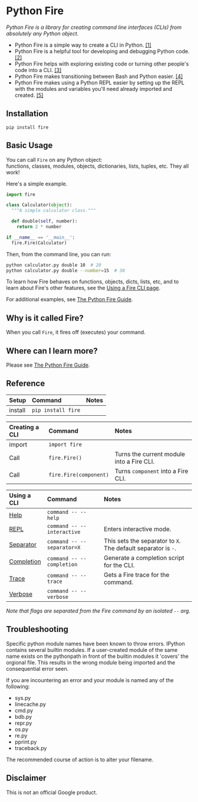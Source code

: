 # Python Fire
_Python Fire is a library for creating command line interfaces (CLIs) from
absolutely any Python object._

- Python Fire is a simple way to create a CLI in Python. [[1]](doc/benefits.md#simple-cli)
- Python Fire is a helpful tool for developing and debugging Python code. [[2]](doc/benefits.md#debugging)
- Python Fire helps with exploring existing code or turning other people's code
into a CLI. [[3]](doc/benefits.md#exploring)
- Python Fire makes transitioning between Bash and Python easier. [[4]](doc/benefits.md#bash)
- Python Fire makes using a Python REPL easier by setting up the REPL with the
modules and variables you'll need already imported and created. [[5]](doc/benefits.md#repl)


## Installation

`pip install fire`


## Basic Usage

You can call `Fire` on any Python object:<br>
functions, classes, modules, objects, dictionaries, lists, tuples, etc.
They all work!

Here's a simple example.

```python
import fire

class Calculator(object):
  """A simple calculator class."""

  def double(self, number):
    return 2 * number

if __name__ == '__main__':
  fire.Fire(Calculator)
```

Then, from the command line, you can run:

```bash
python calculator.py double 10  # 20
python calculator.py double --number=15  # 30
```

To learn how Fire behaves on functions, objects, dicts, lists, etc, and to learn
about Fire's other features, see the [Using a Fire CLI page](doc/using-cli.md).

For additional examples, see [The Python Fire Guide](doc/guide.md).


## Why is it called Fire?

When you call `Fire`, it fires off (executes) your command.


## Where can I learn more?

Please see [The Python Fire Guide](doc/guide.md).


## Reference

| Setup   | Command             | Notes
| :------ | :------------------ | :---------
| install | `pip install fire`  |

| Creating a CLI | Command                | Notes
| :--------------| :--------------------- | :---------
| import         | `import fire`          |
| Call           | `fire.Fire()`          | Turns the current module into a Fire CLI.
| Call           | `fire.Fire(component)` | Turns `component` into a Fire CLI.

| Using a CLI    | Command                    | Notes
| :------------- | :------------------------- | :---------
| [Help](doc/using-cli.md#help-flag) | `command -- --help` |
| [REPL](doc/using-cli.md#interactive-flag) | `command -- --interactive` | Enters interactive mode.
| [Separator](doc/using-cli.md#separator-flag) | `command -- --separator=X` | This sets the separator to `X`. The default separator is `-`.
| [Completion](doc/using-cli.md#completion-flag) | `command -- --completion` | Generate a completion script for the CLI.
| [Trace](doc/using-cli.md#trace-flag) | `command -- --trace` | Gets a Fire trace for the command.
| [Verbose](doc/using-cli.md#verbose-flag) | `command -- --verbose` |
_Note that flags are separated from the Fire command by an isolated `--` arg._


## Troubleshooting

Specific python module names have been known to throw errors. IPython contains several builtin modules. If a user-created module of the same name exists on the pythonpath in front of the builtin modules it 'covers' the orgional file. This results in the wrong module being imported and the consequential error seen. 

If you are incountering an error and your module is named any of the following: 
* sys.py
* linecache.py
* cmd.py
* bdb.py
* repr.py
* os.py
* re.py
* pprint.py
* traceback.py

The recommended course of action is to alter your filename.

## Disclaimer

This is not an official Google product.

